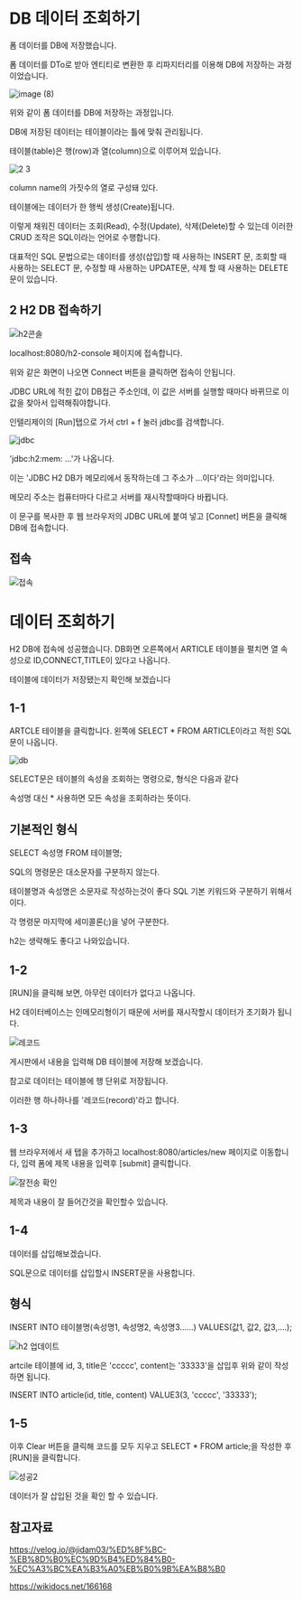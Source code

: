 DB 데이터 조회하기
===

폼 데이터를 DB에 저장했습니다.

폼 데이터를 DTo로 받아 엔티티로 변환한 후 리파지터리를 이용해 DB에 저장하는 과정이었습니다.

![image (8)](https://github.com/kmh0128/SpringBoot/assets/100178951/f7ee390d-6f81-4335-9426-4d1b64d19237)

위와 같이 폼 데이터를 DB에 저장하는 과정입니다.

DB에 저장된 데이터는 테이블이라는 틀에 맞춰 관리됩니다.

테이블(table)은 행(row)과 열(column)으로 이루어져 있습니다.

![2 3](https://github.com/kmh0128/SpringBoot/assets/100178951/df22eedb-76b1-45f3-abaf-0dc0856045b6)

column name의 가짓수의 열로 구성돼 있다.

테이블에는 데이터가 한 행씩 생성(Create)됩니다.

이렇게 채워진 데이터는 조회(Read), 수정(Update), 삭제(Delete)할 수 있는데 이러한 CRUD 조작은 SQL이라는 언어로 수행합니다.

대표적인 SQL 문법으로는 데이터를 생성(삽입)할 때 사용하는 INSERT 문, 조회할 때 사용하는 SELECT 문, 수정할 때 사용하는 UPDATE문, 삭제 할 때 사용하는 DELETE문이 있습니다.

2 H2 DB 접속하기
---

![h2콘솔](https://github.com/kmh0128/SpringBoot/assets/100178951/d3cf4e59-90ae-42be-ba6c-a60fda327d05)

localhost:8080/h2-console 페이지에 접속합니다. 

위와 같은 화면이 나오면 Connect 버튼을 클릭하면 접속이 안됩니다.

JDBC URL에 적힌 값이 DB접근 주소인데, 이 값은 서버를 실행할 때마다 바뀌므로 이값을 찾아서 입력해줘야합니다.

인텔리제이의 [Run]탭으로 가서 ctrl + f 눌러 jdbc를 검색합니다.

![jdbc](https://github.com/kmh0128/SpringBoot/assets/100178951/27b2afc7-5320-470e-964b-f6a52ffbd0ee)

'jdbc:h2:mem: ...'가 나옵니다.

이는 'JDBC H2 DB가 메모리에서 동작하는데 그 주소가 ...이다'라는 의미입니다.

메모리 주소는 컴퓨터마다 다르고 서버를 재시작할때마다 바뀝니다.

이 문구를 복사한 후 웹 브라우저의 JDBC URL에 붙여 넣고 [Connet] 버튼을 클릭해 DB에 접속합니다.

접속
---
![접속](https://github.com/kmh0128/SpringBoot/assets/100178951/21f6a27f-2c89-43c0-9f63-d31fcf3d1f91)

데이터 조회하기
===

H2 DB에 접속에 성공했습니다. DB화면 오른쪽에서 ARTICLE 테이블을 펼치면 열 속성으로 ID,CONNECT,TITLE이 있다고 나옵니다.

테이블에 데이터가 저장됐는지 확인해 보겠습니다

1-1 
--

ARTCLE 테이블을 클릭합니다. 왼쪽에 SELECT * FROM ARTICLE이라고 적힌 SQL문이 나옵니다.

![db](https://github.com/kmh0128/SpringBoot/assets/100178951/0efdea01-ba38-4e90-b525-28237ad55378)

SELECT문은 테이블의 속성을 조회하는 명령으로, 형식은 다음과 같다

속성명 대신 * 사용하면 모든 속성을 조회하라는 뜻이다.

기본적인 형식
--

SELECT 속성명 FROM 테이블명;

SQL의 명령문은 대소문자를 구분하지 않는다.

테이블명과 속성명은 소문자로 작성하는것이 좋다 SQL 기본 키워드와 구분하기 위해서이다.

각 명령문 마지막에 세미콜론(;)을 넣어 구분한다.

h2는 생략해도 좋다고 나와있습니다.

1-2
--
[RUN]을 클릭해 보면, 아무런 데이터가 없다고 나옵니다.

H2 데이터베이스는 인메모리형이기 때문에 서버를 재시작할시 데이터가 초기화가 됩니다.


![레코드](https://github.com/kmh0128/SpringBoot/assets/100178951/132dbfb9-6488-455f-8bfa-01c74540822e)

게시판에서 내용을 입력해 DB 테이블에 저장해 보겠습니다.

참고로 데이터는 테이블에 행 단위로 저장됩니다.

이러한 행 하나하나를 '레코드(record)'라고 합니다.

1-3
--
웹 브라우저에서 새 탭을 추가하고 localhost:8080/articles/new 페이지로 이동합니다, 입력 폼에 제목 내용을 입력후 [submit] 클릭합니다.

![잘전송 확인](https://github.com/kmh0128/SpringBoot/assets/100178951/2ce45db2-0361-4028-9e4d-cee47da6f34c)

제목과 내용이 잘 들어간것을 확인할수 있습니다.

1-4
--

데이터를 삽입해보겠습니다.

SQL문으로 데이터를 삽입할시 INSERT문을 사용합니다.

형식
--

INSERT INTO 테이블명(속성명1, 속성명2, 속성명3......) VALUES(값1, 값2, 값3,....);

![h2 업데이트](https://github.com/kmh0128/SpringBoot/assets/100178951/c0ce7c71-af47-432c-b368-b9601f74e2a0)

artcile 테이블에  id, 3, title은 'ccccc', content는 '33333'을 삽입후 위와 같이 작성하면 됩니다.

INSERT INTO article(id, title, content) VALUE3(3, 'ccccc', '33333');

1-5
---

이후 Clear 버튼을 클릭해 코드를 모두 지우고 SELECT * FROM article;을 작성한 후 [RUN]을 클릭합니다.

![성공2](https://github.com/kmh0128/SpringBoot/assets/100178951/379050c2-d835-4d5e-a309-ce2647f4ef13)

데이터가 잘 삽입된 것을 확인 할 수 있습니다.




참고자료
---

https://velog.io/@jidam03/%ED%8F%BC-%EB%8D%B0%EC%9D%B4%ED%84%B0-%EC%A3%BC%EA%B3%A0%EB%B0%9B%EA%B8%B0

https://wikidocs.net/166168

